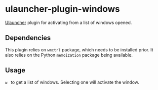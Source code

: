 # ulauncher-plugin-windows
[Ulauncher](https://ulauncher.io) plugin for activating from a list of windows opened.

## Dependencies

This plugin relies on `wmctrl` package, which needs to be installed prior. It also relies on the Python `memoization` package being available.


## Usage

`w ` to get a list of windows. Selecting one will activate the window.
